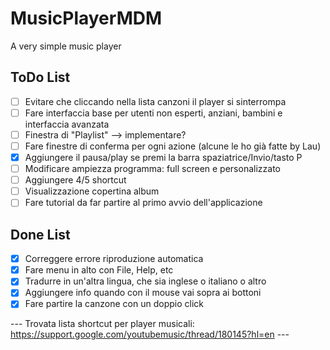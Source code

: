 # MusicPlayerMDM
A very simple music player

## ToDo List
- [ ] Evitare che cliccando nella lista canzoni il player si sinterrompa
- [ ] Fare interfaccia base per utenti non esperti, anziani, bambini e interfaccia avanzata
- [ ] Finestra di "Playlist" --> implementare?
- [ ] Fare finestre di conferma per ogni azione (alcune le ho già fatte by Lau)
- [X] Aggiungere il pausa/play se premi la barra spaziatrice/Invio/tasto P
- [ ] Modificare ampiezza programma: full screen e personalizzato
- [ ] Aggiungere 4/5 shortcut
- [ ] Visualizzazione copertina album
- [ ] Fare tutorial da far partire al primo avvio dell'applicazione

## Done List
- [X] Correggere errore riproduzione automatica
- [X] Fare menu in alto con File, Help, etc
- [X] Tradurre in un'altra lingua, che sia inglese o italiano o altro
- [X] Aggiungere info quando con il mouse vai sopra ai bottoni
- [X] Fare partire la canzone con un doppio click 

--- Trovata lista shortcut per player musicali: https://support.google.com/youtubemusic/thread/180145?hl=en ---
